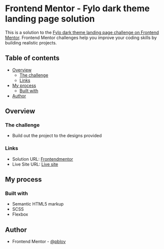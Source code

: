 # Frontend Mentor - Fylo dark theme landing page solution

This is a solution to the [Fylo dark theme landing page challenge on Frontend Mentor](https://www.frontendmentor.io/challenges/fylo-dark-theme-landing-page-5ca5f2d21e82137ec91a50fd). Frontend Mentor challenges help you improve your coding skills by building realistic projects. 


## Table of contents

- [Overview](#overview)
  - [The challenge](#the-challenge)
  - [Links](#links)
- [My process](#my-process)
  - [Built with](#built-with)
- [Author](#author)

## Overview

### The challenge

- Build out the project to the designs provided

### Links

- Solution URL: [Frontendmentor](https://www.frontendmentor.io/solutions/fylo-dark-theme-landing-page-html-sass-1V9X7MwnV)
- Live Site URL: [Live site](https://pblov02-fylodarktheme-landingpage.netlify.app)

## My process

### Built with

- Semantic HTML5 markup
- SCSS 
- Flexbox


## Author

- Frontend Mentor - [@pblov](https://www.frontendmentor.io/profile/pblov)

